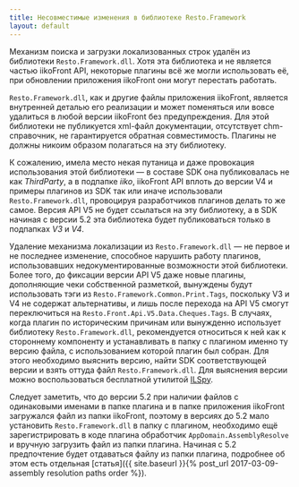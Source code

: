 ```yaml
---
title: Несовместимые изменения в библиотеке Resto.Framework
layout: default
---
```

Механизм поиска и загрузки локализованных строк удалён из библиотеки `Resto.Framework.dll`. Хотя эта библиотека и не является частью iikoFront API, некоторые плагины всё же могли использовать её, при обновлении приложения iikoFront они могут перестать работать.

`Resto.Framework.dll`, как и другие файлы приложения iikoFront, является внутренней деталью его реализации и может поменяться или вовсе удалиться в любой версии iikoFront без предупреждения. Для этой библиотеки не публикуется xml-файл документации, отсутствует chm-справочник, не гарантируется обратная совместимость. Плагины не должны никоим образом полагаться на эту библиотеку.

К сожалению, имела место некая путаница и даже провокация использования этой библиотеки — в составе SDK она публиковалась не как *ThirdParty*, а в подпапке *iiko*, iikoFront API вплоть до версии V4 и примеры плагинов из SDK так или иначе использовали `Resto.Framework.dll`, провоцируя разработчиков плагинов делать то же самое. Версия API V5 не будет ссылаться на эту библиотеку, а в SDK начиная с версии 5.2 эта библиотека будет публиковаться только в подпапках *V3* и *V4*.

Удаление механизма локализации из `Resto.Framework.dll` — не первое и не последнее изменение, способное нарушить работу плагинов, использовавших недокументированные возможности этой библиотеки. Более того, до фиксации версии API V5 даже новые плагины, дополняющие чеки собственной разметкой, вынуждены будут использовать тэги из `Resto.Framework.Common.Print.Tags`, поскольку V3 и V4 не содержат альтернативы, и лишь после перехода на API V5 смогут переключиться на `Resto.Front.Api.V5.Data.Cheques.Tags`. В случаях, когда плагин по историческим причинам или вынужденно использует библиотеку `Resto.Framework.dll`, рекомендуется относиться к ней как к стороннему компоненту и устанавливать в папку с плагином именно ту версию файла, с использованием которой плагин был собран. Для этого необходимо выяснить версию, найти SDK соответствующей версии и взять оттуда файл `Resto.Framework.dll`. Для выяснения версии можно воспользоваться бесплатной утилитой [ILSpy](http://ilspy.net/).

Следует заметить, что до версии 5.2 при наличии файлов с одинаковыми именами в папке плагина и в папке приложения iikoFront загружался файл из папки iikoFront, поэтому в версиях до 5.2 мало установить `Resto.Framework.dll` в папку с плагином, необходимо ещё зарегистрировать в коде плагина обработчик `AppDomain.AssemblyResolve` и вручную загрузить файл из папки плагина. Начиная с 5.2 предпочтение будет отдаваться файлу из папки плагина, подробнее об этом есть отдельная [статья]({{ site.baseurl }}{% post_url 2017-03-09-assembly resolution paths order %}).